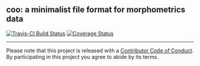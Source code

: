 coo: a minimalist file format for morphometrics data
--------
[![Travis-CI Build Status](https://travis-ci.org/vbonhomme/coo.svg?branch=master)](https://travis-ci.org/vbonhomme/coo)
[![Coverage Status](https://img.shields.io/codecov/c/github/vbonhomme/coo/master.svg)](https://codecov.io/github/vbonhomme/coo?branch=master)
<!--
[![CRAN\_Status\_Badge](http://www.r-pkg.org/badges/version/coo)](http://cran.r-project.org/package=coo)
![CRAN downloads last month](http://cranlogs.r-pkg.org/badges/coo) ![CRAN downloads grand total](http://cranlogs.r-pkg.org/badges/grand-total/coo)
-->
---------
Please note that this project is released with a [Contributor Code of Conduct](CONDUCT.md). By participating in this project you agree to abide by its terms.
